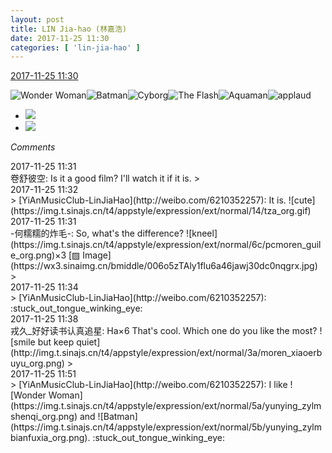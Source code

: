 ```yaml
---
layout: post
title: LIN Jia-hao (林嘉浩)
date: 2017-11-25 11:30
categories: [ 'lin-jia-hao' ]
---
```


<div class="weibo-info">
  <a href="https://weibo.com/6210352257/FwHqp0nYG">2017-11-25 11:30</a>
</div>

![Wonder Woman](https://img.t.sinajs.cn/t4/appstyle/expression/ext/normal/5a/yunying_zylmshenqi_org.png)![Batman](https://img.t.sinajs.cn/t4/appstyle/expression/ext/normal/5b/yunying_zylmbianfuxia_org.png)![Cyborg](https://img.t.sinajs.cn/t4/appstyle/expression/ext/normal/1a/yunying_zylmganggu_org.png)![The Flash](https://img.t.sinajs.cn/t4/appstyle/expression/ext/normal/62/yunying_zylmshandianxia_org.png)![Aquaman](https://img.t.sinajs.cn/t4/appstyle/expression/ext/normal/ae/yunying_zylmhaiwang_org.png)![applaud](https://img.t.sinajs.cn/t4/appstyle/expression/ext/normal/36/gza_org.gif)

<!-- more -->

<ul class="weibo-pic-list-1">
  <li class="weibo-pic">
    <a href="https://wx1.sinaimg.cn/mw690/006Mi0jTly1flu68cvmkvj32bc12i4qp.jpg"><img src="http://wx1.sinaimg.cn/thumb150/006Mi0jTly1flu68cvmkvj32bc12i4qp.jpg" /></a>
  </li>
  <li class="weibo-pic">
    <a href="https://wx3.sinaimg.cn/mw690/006Mi0jTly1flu68akl0sj32c0340e88.jpg"><img src="http://wx3.sinaimg.cn/thumb150/006Mi0jTly1flu68akl0sj32c0340e88.jpg" /></a>
  </li>
</ul>

*Comments*

<div class="weibo-info">2017-11-25 11:31</div>
卷舒彼空: Is it a good film? I'll watch it if it is.
> <div class="weibo-info">2017-11-25 11:32</div>
> [YiAnMusicClub-LinJiaHao](http://weibo.com/6210352257): It is. ![cute](https://img.t.sinajs.cn/t4/appstyle/expression/ext/normal/14/tza_org.gif)

<div class="weibo-info">2017-11-25 11:31</div>
-何糯糯的炸毛-: So, what's the difference? ![kneel](https://img.t.sinajs.cn/t4/appstyle/expression/ext/normal/6c/pcmoren_guile_org.png)×3 [▨ Image](https://wx3.sinaimg.cn/bmiddle/006o5zTAly1flu6a46jawj30dc0nqgrx.jpg)
> <div class="weibo-info">2017-11-25 11:34</div>
> [YiAnMusicClub-LinJiaHao](http://weibo.com/6210352257): :stuck_out_tongue_winking_eye:

<div class="weibo-info">2017-11-25 11:38</div>
戎久_好好读书认真追星: Ha×6 That's cool. Which one do you like the most? ![smile but keep quiet](http://img.t.sinajs.cn/t4/appstyle/expression/ext/normal/3a/moren_xiaoerbuyu_org.png)
> <div class="weibo-info">2017-11-25 11:51</div>
> [YiAnMusicClub-LinJiaHao](http://weibo.com/6210352257): I like ![Wonder Woman](https://img.t.sinajs.cn/t4/appstyle/expression/ext/normal/5a/yunying_zylmshenqi_org.png) and ![Batman](https://img.t.sinajs.cn/t4/appstyle/expression/ext/normal/5b/yunying_zylmbianfuxia_org.png). :stuck_out_tongue_winking_eye:
